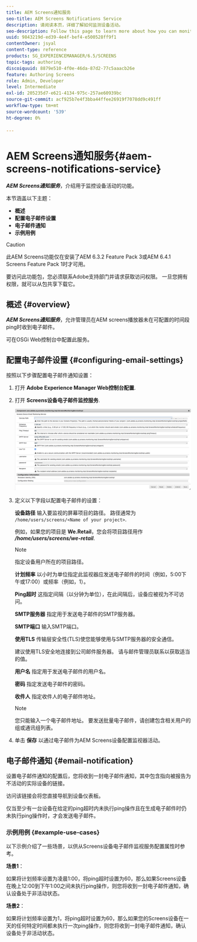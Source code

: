 ```yaml
---
title: AEM Screens通知服务
seo-title: AEM Screens Notifications Service
description: 请阅读本页，详细了解如何监测设备活动。
seo-description: Follow this page to learn more about how you can monitor device activity.
uuid: 9843219d-ed39-4e4f-bef4-e500528ff9f1
contentOwner: jsyal
content-type: reference
products: SG_EXPERIENCEMANAGER/6.5/SCREENS
topic-tags: authoring
discoiquuid: 8879e510-4f0e-46da-87d2-77c5aaacb26e
feature: Authoring Screens
role: Admin, Developer
level: Intermediate
exl-id: 205235d7-e621-4134-975c-257ae60939bc
source-git-commit: acf925b7e4f3bba44ffee26919f7078dd9c491ff
workflow-type: tm+mt
source-wordcount: '539'
ht-degree: 0%

---
```


# AEM Screens通知服务{#aem-screens-notifications-service}

<!--removed from metadata: admitteddomains: @adobe.com;@caesars.com-->

***AEM Screens通知服务***，介绍用于监控设备活动的功能。

本节涵盖以下主题：

* **概述**
* **配置电子邮件设置**
* **电子邮件通知**
* **示例用例**

>[!CAUTION]
>
>此AEM Screens功能仅在安装了AEM 6.3.2 Feature Pack 3或AEM 6.4.1 Screens Feature Pack 1时才可用。
>
>要访问此功能包，您必须联系Adobe支持部门并请求获取访问权限。 一旦您拥有权限，就可以从包共享下载它。

## 概述 {#overview}

***AEM Screens通知服务***，允许管理员在AEM screens播放器未在可配置的时间段ping时收到电子邮件。

可在OSGi Web控制台中配置此服务。

## 配置电子邮件设置 {#configuring-email-settings}

按照以下步骤配置电子邮件通知设置：

1. 打开 **Adobe Experience Manager Web控制台配置**.
1. 打开 **Screens设备电子邮件监控服务**.

   ![screen_shot_2018-04-26at44602pm](assets/screen_shot_2018-04-26at44602pm.png)

1. 定义以下字段以配置电子邮件的设置：

   **设备路径** 输入要监视的屏幕项目的路径。 路径通常为 `/home/users/screens/<Name of your project>`.

   例如，如果您的项目是 **We.Retail**，您会将项目路径用作 ***/home/users/screens/we-retail***.

   >[!NOTE]
   >
   >指定设备用户所在的项目路径。

   **计划频率** 以小时为单位指定此监视器应发送电子邮件的时间（例如，5:00下午或17:00）或频率（例如，1）。

   **Ping超时** 这指定间隔（以分钟为单位），在此间隔后，设备应被视为不可访问。

   **SMTP服务器** 指定用于发送电子邮件的SMTP服务器。

   **SMTP端口** 输入SMTP端口。

   **使用TLS** 传输层安全性(TLS)使您能够使用与SMTP服务器的安全通信。

   建议使用TLS安全地连接到公司邮件服务器。 请与邮件管理员联系以获取适当的值。

   **用户名** 指定用于发送电子邮件的用户名。

   **密码** 指定发送电子邮件的密码。

   **收件人** 指定收件人的电子邮件地址。

   >[!NOTE]
   >
   >您只能输入一个电子邮件地址。 要发送批量电子邮件，请创建包含相关用户的组或通讯组列表。

1. 单击 **保存** 以通过电子邮件为AEM Screens设备配置监视器活动。

## 电子邮件通知 {#email-notification}

设置电子邮件通知的配置后，您将收到一封电子邮件通知，其中包含指向被报告为不活动的实际设备的链接。

访问该链接会将您直接导航到设备仪表板。

仅当至少有一台设备在给定的ping超时内未执行ping操作且在生成电子邮件时仍未执行ping操作时，才会发送电子邮件。

### 示例用例 {#example-use-cases}

以下示例介绍了一些场景，以供从Screens设备电子邮件监视服务配置属性时参考。

**场景1**：

如果将计划频率设置为凌晨1:00，将ping超时设置为60，那么如果Screens设备在晚上12:00到下午1:00之间未执行ping操作，则您将收到一封电子邮件通知，确认设备处于非活动状态。

**场景2**：

如果将计划频率设置为1，将ping超时设置为60，那么如果您的Screens设备在一天的任何特定时间都未执行一次ping操作，则您将收到一封电子邮件通知，确认设备处于非活动状态。
